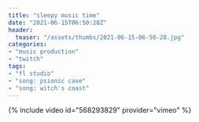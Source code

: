 ```yaml
---
title: "sleepy music time"
date: "2021-06-15T06:50:28Z"
header:
  teaser: "/assets/thumbs/2021-06-15-06-50-28.jpg"
categories:
- "music production"
- "twitch"
tags:
- "fl studio"
- "song: psionic cave"
- "song: witch's coast"
---
```

{% include video id="568293829" provider="vimeo" %}
